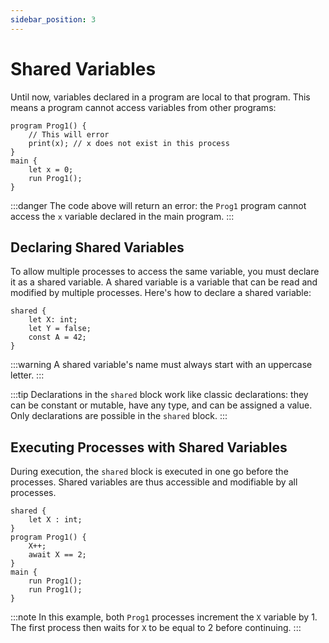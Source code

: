 ```yaml
---
sidebar_position: 3
---
```


# Shared Variables
Until now, variables declared in a program are local to that program. This means a program cannot access variables from other programs:
```althread
program Prog1() {
    // This will error
    print(x); // x does not exist in this process
}
main {
    let x = 0;
    run Prog1();
}
```
:::danger
The code above will return an error: the `Prog1` program cannot access the `x` variable declared in the main program.
:::

## Declaring Shared Variables
To allow multiple processes to access the same variable, you must declare it as a shared variable. A shared variable is a variable that can be read and modified by multiple processes. Here's how to declare a shared variable:

```althread
shared {
    let X: int;
    let Y = false;
    const A = 42;
}
```

:::warning
A shared variable's name must always start with an uppercase letter.
:::

:::tip
Declarations in the `shared` block work like classic declarations: they can be constant or mutable, have any type, and can be assigned a value.
Only declarations are possible in the `shared` block.
:::

## Executing Processes with Shared Variables
During execution, the `shared` block is executed in one go before the processes. Shared variables are thus accessible and modifiable by all processes.

```althread
shared {
    let X : int;
}
program Prog1() {
    X++;
    await X == 2;
}
main {
    run Prog1();
    run Prog1();
}
```

:::note
In this example, both `Prog1` processes increment the `X` variable by 1. The first process then waits for `X` to be equal to 2 before continuing.
:::
